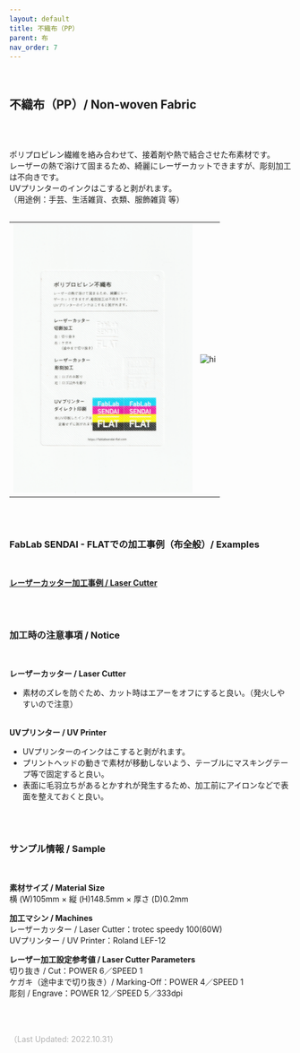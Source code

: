 ```yaml
---
layout: default
title: 不織布（PP）
parent: 布
nav_order: 7
---
```


<br>

## 不織布（PP）/ Non-woven Fabric
<br><br>

ポリプロピレン繊維を絡み合わせて、接着剤や熱で結合させた布素材です。<br>
レーザーの熱で溶けて固まるため、綺麗にレーザーカットできますが、彫刻加工は不向きです。<br>
UVプリンターのインクはこすると剥がれます。<br>
（用途例：手芸、生活雑貨、衣類、服飾雑貨 等）
<br>
<br>

<table>
<tr style="border:none;">
<td style="border:none;"><img src="assets/33_PP_F_1.png" width="320" alt="hi" class="inline"/></td>
<td style="border:none;"><img src="assets/33_PP_F_2.png" width="320" alt="hi" class="inline"/></td>
</tr>
</table>

<br><br>

### FabLab SENDAI - FLATでの加工事例（布全般）/ Examples
<br>

[**レーザーカッター加工事例 / Laser Cutter**](https://www.flickr.com/search/?user_id=96175517%40N02&sort=date-taken-desc&safe_search=1&view_all=1&tags=fabriclc)

<br><br>

### 加工時の注意事項 / Notice
<br>

**レーザーカッター / Laser Cutter**
<br>
* 素材のズレを防ぐため、カット時はエアーをオフにすると良い。（発火しやすいので注意）<br><br>

**UVプリンター / UV Printer**
<br>
* UVプリンターのインクはこすると剥がれます。<br>
* プリントヘッドの動きで素材が移動しないよう、テーブルにマスキングテープ等で固定すると良い。<br>
* 表面に毛羽立ちがあるとかすれが発生するため、加工前にアイロンなどで表面を整えておくと良い。<br>

<br><br>

### サンプル情報 / Sample
<br>

**素材サイズ / Material Size**<br>
横 (W)105mm × 縦 (H)148.5mm × 厚さ (D)0.2mm

**加工マシン / Machines**<br>
レーザーカッター / Laser Cutter：trotec speedy 100(60W)<br>
UVプリンター / UV Printer：Roland LEF-12<br>

**レーザー加工設定参考値 / Laser Cutter Parameters**<br>
切り抜き / Cut：POWER 6／SPEED 1<br>
ケガキ（途中まで切り抜き）/ Marking-Off：POWER 4／SPEED 1<br>
彫刻 / Engrave：POWER 12／SPEED 5／333dpi<br>

<br><br>

<span style="color: #B2B2B2; ">
（Last Updated: 2022.10.31）
</span>
